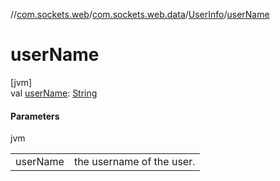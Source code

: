//[com.sockets.web](../../../index.md)/[com.sockets.web.data](../index.md)/[UserInfo](index.md)/[userName](user-name.md)

# userName

[jvm]\
val [userName](user-name.md): [String](https://kotlinlang.org/api/latest/jvm/stdlib/kotlin/-string/index.html)

#### Parameters

jvm

| | |
|---|---|
| userName | the username of the user. |
